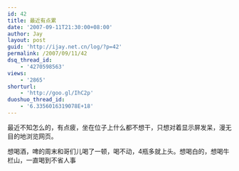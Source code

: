 ```yaml
---
id: 42
title: 最近有点累
date: '2007-09-11T21:30:00+08:00'
author: Jay
layout: post
guid: 'http://ijay.net.cn/log/?p=42'
permalink: /2007/09/11/42
dsq_thread_id:
    - '4270598563'
views:
    - '2865'
shorturl:
    - 'http://goo.gl/IhC2p'
duoshuo_thread_id:
    - '6.3356016319078E+18'
---
```


最近不知怎么的，有点疲，坐在位子上什么都不想干，只想对着显示屏发呆，漫无目的地浏览网页。

想喝酒，啤的周末和哥们儿喝了一顿，喝不动，4瓶多就上头。想喝白的，想喝牛栏山，一直喝到不省人事